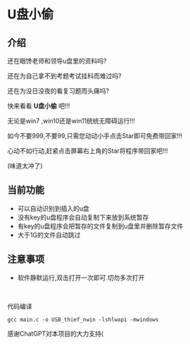 # U盘小偷

## 介绍

还在眼馋老师和领导u盘里的资料吗?

还在为自己拿不到考题考试挂科而难过吗?

还在为没日没夜的看复习题而头痛吗?

快来看看 **U盘小偷** 吧!!!

无论是win7 ,win10还是win11统统无障碍运行!!!

如今不要999,不要99,只需您动动小手点击Star即可免费带回家!!!

心动不如行动,赶紧点击屏幕右上角的Star将程序带回家吧!!!

(味道太冲了)

## 当前功能

* 可以自动识别到插入的u盘
* 没有key的u盘程序会自动复制下来放到系统暂存
* 有key的u盘程序会把暂存的文件复制到u盘里并删除暂存文件
* 大于1G的文件自动跳过

## 注意事项

- 软件静默运行,双击打开一次即可.切勿多次打开
  
   

代码编译

```
gcc main.c -o USB_thief_nwin -lshlwapi -mwindows
```

感谢ChatGPT对本项目的大力支持(
